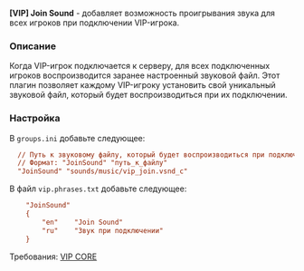 **[VIP] Join Sound** - добавляет возможность проигрывания звука для всех игроков при подключении VIP-игрока.

### Описание
Когда VIP-игрок подключается к серверу, для всех подключенных игроков воспроизводится заранее настроенный звуковой файл. Этот плагин позволяет каждому VIP-игроку установить свой уникальный звуковой файл, который будет воспроизводиться при их подключении.

### Настройка
В `groups.ini` добавьте следующее:

```ini
  // Путь к звуковому файлу, который будет воспроизводиться при подключении VIP-игрока
  // Формат: "JoinSound" "путь_к_файлу"
  "JoinSound" "sounds/music/vip_join.vsnd_c"
```
В файл `vip.phrases.txt` добавьте следующее:
```ini
    "JoinSound"
    {
        "en"    "Join Sound"
        "ru"    "Звук при подключении"
    }
```
Требования: [VIP CORE](https://csdevs.net/resources/vip-core.511/)

